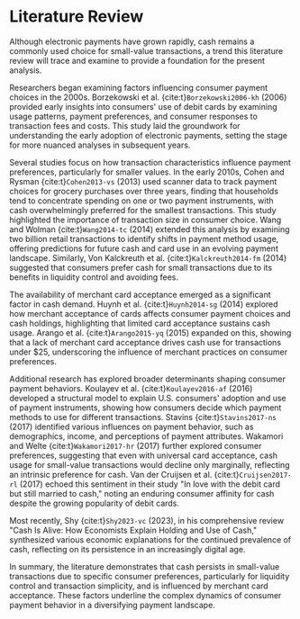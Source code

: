 # Literature Review

Although electronic payments have grown rapidly, cash remains a commonly used choice for small-value transactions, a trend this literature review will trace and examine to provide a foundation for the present analysis.

Researchers began examining factors influencing consumer payment choices in the 2000s. Borzekowski et al. {cite:t}`Borzekowski2006-kh` (2006) provided early insights into consumers' use of debit cards by examining usage patterns, payment preferences, and consumer responses to transaction fees and costs. This study laid the groundwork for understanding the early adoption of electronic payments, setting the stage for more nuanced analyses in subsequent years.

Several studies focus on how transaction characteristics influence payment preferences, particularly for smaller values. In the early 2010s, Cohen and Rysman {cite:t}`Cohen2013-vs` (2013) used scanner data to track payment choices for grocery purchases over three years, finding that households tend to concentrate spending on one or two payment instruments, with cash overwhelmingly preferred for the smallest transactions. This study highlighted the importance of transaction size in consumer choice. Wang and Wolman {cite:t}`Wang2014-tc` (2014) extended this analysis by examining two billion retail transactions to identify shifts in payment method usage, offering predictions for future cash and card use in an evolving payment landscape. Similarly, Von Kalckreuth et al. {cite:t}`Kalckreuth2014-fm` (2014) suggested that consumers prefer cash for small transactions due to its benefits in liquidity control and avoiding fees.

The availability of merchant card acceptance emerged as a significant factor in cash demand. Huynh et al. {cite:t}`Huynh2014-sg` (2014) explored how merchant acceptance of cards affects consumer payment choices and cash holdings, highlighting that limited card acceptance sustains cash usage. Arango et al. {cite:t}`Arango2015-yq` (2015) expanded on this, showing that a lack of merchant card acceptance drives cash use for transactions under $25, underscoring the influence of merchant practices on consumer preferences.

Additional research has explored broader determinants shaping consumer payment behaviors. Koulayev et al. {cite:t}`Koulayev2016-af` (2016) developed a structural model to explain U.S. consumers' adoption and use of payment instruments, showing how consumers decide which payment methods to use for different transactions. Stavins {cite:t}`Stavins2017-ns` (2017) identified various influences on payment behavior, such as demographics, income, and perceptions of payment attributes. Wakamori and Welte {cite:t}`Wakamori2017-hr` (2017) further explored consumer preferences, suggesting that even with universal card acceptance, cash usage for small-value transactions would decline only marginally, reflecting an intrinsic preference for cash. Van der Cruijsen et al. {cite:t}`Cruijsen2017-rl` (2017) echoed this sentiment in their study "In love with the debit card but still married to cash," noting an enduring consumer affinity for cash despite the growing popularity of debit cards.

Most recently, Shy {cite:t}`Shy2023-vc` (2023), in his comprehensive review "Cash Is Alive: How Economists Explain Holding and Use of Cash," synthesized various economic explanations for the continued prevalence of cash, reflecting on its persistence in an increasingly digital age.

In summary, the literature demonstrates that cash persists in small-value transactions due to specific consumer preferences, particularly for liquidity control and transaction simplicity, and is influenced by merchant card acceptance. These factors underline the complex dynamics of consumer payment behavior in a diversifying payment landscape.